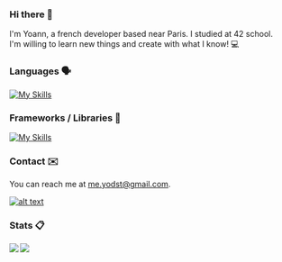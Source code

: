### Hi there 👋
I'm Yoann, a french developer based near Paris. I studied at 42 school. <br/>
I'm willing to learn new things and create with what I know! 💻

### Languages 🗣️
[![My Skills](https://skillicons.dev/icons?i=c,cpp,js,ts,html,css,py)](https://skillicons.dev)

### Frameworks / Libraries 🔨
[![My Skills](https://skillicons.dev/icons?i=nestjs,express,svelte,react,docker,firebase,mongodb,postgres,git)](https://skillicons.dev)

### Contact ✉️
You can reach me at me.yodst@gmail.com. <br/>

[![alt text](https://camo.githubusercontent.com/a80d00f23720d0bc9f55481cfcd77ab79e141606829cf16ec43f8cacc7741e46/68747470733a2f2f696d672e736869656c64732e696f2f62616467652f4c696e6b6564496e2d3030373742353f7374796c653d666f722d7468652d6261646765266c6f676f3d6c696e6b6564696e266c6f676f436f6c6f723d7768697465)](https://www.linkedin.com/in/yoann-danset-872039276/)

### Stats 📋
<a href="https://github.com/anuraghazra/github-readme-stats">
  <img align="left" src="https://github-readme-stats.vercel.app/api/top-langs/?username=yo-dst&size_weight=0.5&count_weight=0.5&theme=dark" />
</a>
<a href="https://github.com/anuraghazra/github-readme-stats">
   <img align="left" src="https://github-readme-stats.vercel.app/api?username=yo-dst&theme=dark" />
</a>
